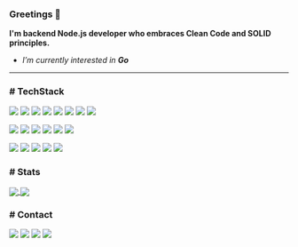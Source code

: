 ### Greetings 👋
**I'm backend Node.js developer who embraces Clean Code and SOLID principles.**

* *I’m currently interested in **Go***
___
### # TechStack

![](https://img.shields.io/badge/Node.js-eb7a34?style=flat&logo=node.js&logoColor=fff&labelColor=2a2a2a&logoWidth=24)
![](https://img.shields.io/badge/TypeScript-eb7a34?style=flat&logo=typescript&logoColor=fff&labelColor=2a2a2a&logoWidth=24)
![](https://img.shields.io/badge/Javascript-eb7a34?style=flat&logo=javascript&logoColor=fff&labelColor=2a2a2a&logoWidth=24)
![](https://img.shields.io/badge/NestJS-eb7a34?style=flat&logo=nestjs&logoColor=fff&labelColor=2a2a2a&logoWidth=24)
![](https://img.shields.io/badge/React-eb7a34?style=flat&logo=react&logoColor=fff&labelColor=2a2a2a&logoWidth=24)
![](https://img.shields.io/badge/Next.js-eb7a34?style=flat&logo=next.js&logoColor=fff&labelColor=2a2a2a&logoWidth=24)
![](https://img.shields.io/badge/Socket.io-eb7a34?style=flat&logo=socket.io&logoColor=fff&labelColor=2a2a2a&logoWidth=24)
![](https://img.shields.io/badge/Jest-eb7a34?style=flat&logo=jest&logoColor=fff&labelColor=2a2a2a&logoWidth=24)


![](https://img.shields.io/badge/MongoDB-eb7a34?style=flat&logo=mongodb&logoColor=fff&labelColor=2a2a2a&logoWidth=24)
![](https://img.shields.io/badge/PostgreSQL-eb7a34?style=flat&logo=postgresql&logoColor=fff&labelColor=2a2a2a&logoWidth=24)
![](https://img.shields.io/badge/Redis-eb7a34?style=flat&logo=redis&logoColor=fff&labelColor=2a2a2a&logoWidth=24)
![](https://img.shields.io/badge/MySQL-eb7a34?style=flat&logo=mysql&logoColor=fff&labelColor=2a2a2a&logoWidth=24)
![](https://img.shields.io/badge/MikroORM-eb7a34?style=flat&logoColor=fff)
![](https://img.shields.io/badge/TypeORM-eb7a34?style=flat&logoColor=fff)


![](https://img.shields.io/badge/Docker-eb7a34?style=flat&logo=docker&logoColor=fff&labelColor=2a2a2a&logoWidth=24)
![](https://img.shields.io/badge/Git-eb7a34?style=flat&logo=git&logoColor=fff&labelColor=2a2a2a&logoWidth=24)
![](https://img.shields.io/badge/Nginx-eb7a34?style=flat&logo=nginx&logoColor=fff&labelColor=2a2a2a&logoWidth=24)
![](https://img.shields.io/badge/AWS-eb7a34?style=flat&logo=amazonaws&logoColor=fff&labelColor=2a2a2a&logoWidth=24)
![](https://img.shields.io/badge/Heroku-eb7a34?style=flat&logo=heroku&logoColor=fff&labelColor=2a2a2a&logoWidth=24)

### # Stats
<a href="https://github.com/erenkurnaz/erenkurnaz">
  <img align="center" src="https://github-readme-stats.vercel.app/api?username=erenkurnaz&count_private=true&show_icons=true&theme=dark&line_height=27&title_color=fff&icon_color=eb7a34&bg_color=2a2a2a&text_color=ffffff&include_all_commits=true"/>
</a>
<a href="https://github.com/erenkurnaz/erenkurnaz">
  <img align=center src="https://github-readme-stats.vercel.app/api/top-langs/?username=erenkurnaz&theme=dark&bg_color=2a2a2a&text_color=ffffff&title_color=fff&langs_count=3" />
</a>

### # Contact
[![](https://img.shields.io/badge/h.erenkurnaz@icloud.com-eb7a34?style=flat-square&logo=gmail&logoColor=fff&labelColor=2a2a2a&logoWidth=24)](mailto:h.erenkurnaz@icloud.com)
[![](https://img.shields.io/badge/@erenkurnaz-eb7a34?style=flat-square&logo=linkedin&logoColor=fff&labelColor=2a2a2a&logoWidth=24)](https://www.linkedin.com/in/erenkurnaz/)
[![](https://img.shields.io/badge/@h.erenkurnaz-eb7a34?style=flat-square&logo=instagram&logoColor=fff&labelColor=2a2a2a&logoWidth=24)](https://www.instagram.com/h.erenkurnaz/)
[![](https://img.shields.io/badge/@herenkurnaz-eb7a34?style=flat-square&logo=twitter&logoColor=fff&labelColor=2a2a2a&logoWidth=24)](https://www.twitter.com/herenkurnaz/)
